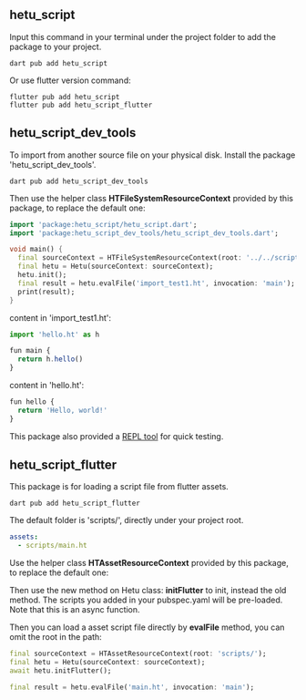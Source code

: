 ## hetu_script

Input this command in your terminal under the project folder to add the package to your project.

```
dart pub add hetu_script
```

Or use flutter version command:

```
flutter pub add hetu_script
flutter pub add hetu_script_flutter
```

## hetu_script_dev_tools

To import from another source file on your physical disk. Install the package 'hetu_script_dev_tools'.

```
dart pub add hetu_script_dev_tools
```

Then use the helper class **HTFileSystemResourceContext** provided by this package, to replace the default one:

```dart
import 'package:hetu_script/hetu_script.dart';
import 'package:hetu_script_dev_tools/hetu_script_dev_tools.dart';

void main() {
  final sourceContext = HTFileSystemResourceContext(root: '../../script/');
  final hetu = Hetu(sourceContext: sourceContext);
  hetu.init();
  final result = hetu.evalFile('import_test1.ht', invocation: 'main');
  print(result);
}
```

content in 'import_test1.ht':

```javascript
import 'hello.ht' as h

fun main {
  return h.hello()
}
```

content in 'hello.ht':

```javascript
fun hello {
  return 'Hello, world!'
}
```

This package also provided a [REPL tool](../command_line_tool/readme.md#REPL) for quick testing.

## hetu_script_flutter

This package is for loading a script file from flutter assets.

```
dart pub add hetu_script_flutter
```

The default folder is 'scripts/', directly under your project root.

```yaml
assets:
  - scripts/main.ht
```

Use the helper class **HTAssetResourceContext** provided by this package, to replace the default one:

Then use the new method on Hetu class: **initFlutter** to init, instead the old method. The scripts you added in your pubspec.yaml will be pre-loaded. Note that this is an async function.

Then you can load a asset script file directly by **evalFile** method, you can omit the root in the path:

```dart
final sourceContext = HTAssetResourceContext(root: 'scripts/');
final hetu = Hetu(sourceContext: sourceContext);
await hetu.initFlutter();

final result = hetu.evalFile('main.ht', invocation: 'main');
```

